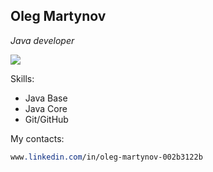 **Oleg Martynov**
------------------
*Java developer*

![](/Users/olmart/Desktop/ProjectsJava/Netology/Homeworks/git_diplom/img/IMG_0388.JPG)


Skills:
* Java Base
* Java Core
* Git/GitHub

My contacts:
```css
www.linkedin.com/in/oleg-martynov-002b3122b
```